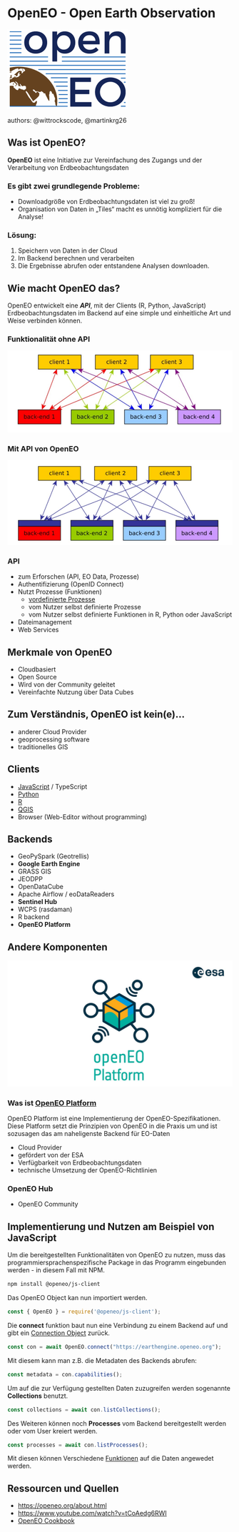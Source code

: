 # OpenEO - Open Earth Observation 
![OpenEO](images/openeo.png)

authors: @wittrockscode, @martinkrg26
## Was ist OpenEO?  

**OpenEO** ist eine Initiative zur Vereinfachung des Zugangs und der Verarbeitung von Erdbeobachtungsdaten

### Es gibt zwei grundlegende Probleme:

* Downloadgröße von Erdbeobachtungsdaten ist viel zu groß!
* Organisation von Daten in „Tiles“ macht es unnötig kompliziert für die Analyse!

### Lösung:

1. Speichern von Daten in der Cloud
1. Im Backend berechnen und verarbeiten
1. Die Ergebnisse abrufen oder entstandene Analysen downloaden.

## Wie macht OpenEO das?

OpenEO entwickelt eine ***API***, mit der Clients (R, Python, JavaScript) Erdbeobachtungsdaten im Backend auf eine simple und einheitliche Art und Weise verbinden können.

### Funktionalität ohne API
![OpenEO](images/withoutOpenEOAPI.jpg)

### Mit API von OpenEO
![OpenEO](images/withOpenEOAPI.jpg)

### API
* zum Erforschen (API, EO Data, Prozesse)
* Authentifizierung (OpenID Connect)
* Nutzt Prozesse (Funktionen)
	* [vordefinierte Prozesse](https://openeo.org/documentation/1.0/processes.html)
	* vom Nutzer selbst definierte Prozesse
	* vom Nutzer selbst definierte Funktionen in R, Python oder JavaScript
* Dateimanagement
* Web Services

## Merkmale von OpenEO

* Cloudbasiert
* Open Source
* Wird von der Community geleitet
* Vereinfachte Nutzung über Data Cubes

## Zum Verständnis, OpenEO ist kein(e)...

* anderer Cloud Provider
* geoprocessing software
* traditionelles GIS

## Clients
* [JavaScript](https://openeo.org/documentation/1.0/javascript/#installation) / TypeScript 
* [Python](https://openeo.org/documentation/1.0/python/) 
* [R](https://openeo.org/documentation/1.0/r/) 
*  [QGIS](https://openeo.org/documentation/1.0/qgis/)
* Browser (Web-Editor without programming) 

## Backends
* GeoPySpark (Geotrellis)
* **Google Earth Engine**
* GRASS GIS
* JEODPP
* OpenDataCube
* Apache Airflow / eoDataReaders
* **Sentinel Hub**
* WCPS (rasdaman)
* R backend
* **OpenEO Platform**


## Andere Komponenten

![OpenEOPlatform](images/openeoplatform.jpg)

### Was ist [OpenEO Platform](https://openeo.cloud/)
	
OpenEO Platform ist eine Implementierung der OpenEO-Spezifikationen. Diese Platform setzt die Prinzipien von OpenEO in die Praxis um und ist sozusagen das am naheligenste Backend für EO-Daten

* Cloud Provider
* gefördert von der ESA
* Verfügbarkeit von Erdbeobachtungsdaten
* technische Umsetzung der OpenEO-Richtlinien

### OpenEO Hub

* OpenEO Community

## Implementierung und Nutzen am Beispiel von JavaScript

Um die bereitgestellten Funktionalitäten von OpenEO zu nutzen, muss das programmiersprachenspezifische Package in das Programm eingebunden werden - in diesem Fall mit NPM.
```bash
npm install @openeo/js-client
```
Das OpenEO Object kan nun importiert werden.
```js
const { OpenEO } = require('@openeo/js-client');
```
Die **connect** funktion baut nun eine Verbindung zu einem Backend auf und gibt ein [Connection Object](https://open-eo.github.io/openeo-js-client/latest/Connection.html) zurück.
```js
const con = await OpenEO.connect("https://earthengine.openeo.org");
```
Mit diesem kann man z.B. die Metadaten des Backends abrufen:
```js
const metadata = con.capabilities();
```
Um auf die zur Verfügung gestellten Daten zuzugreifen werden sogenannte **Collections** benutzt.
```js
const collections = await con.listCollections();
```
Des Weiteren können noch **Processes** vom Backend bereitgestellt werden oder vom User kreiert werden.
```js
const processes = await con.listProcesses();
```
Mit diesen können Verschiedene [Funktionen](https://openeo.org/documentation/1.0/processes.html) auf die Daten angewedet werden.

## Ressourcen und Quellen

* https://openeo.org/about.html
* https://www.youtube.com/watch?v=tCoAedg6RWI
* [OpenEO Cookbook](https://openeo.org/documentation/1.0/cookbook/#chapter-1)

